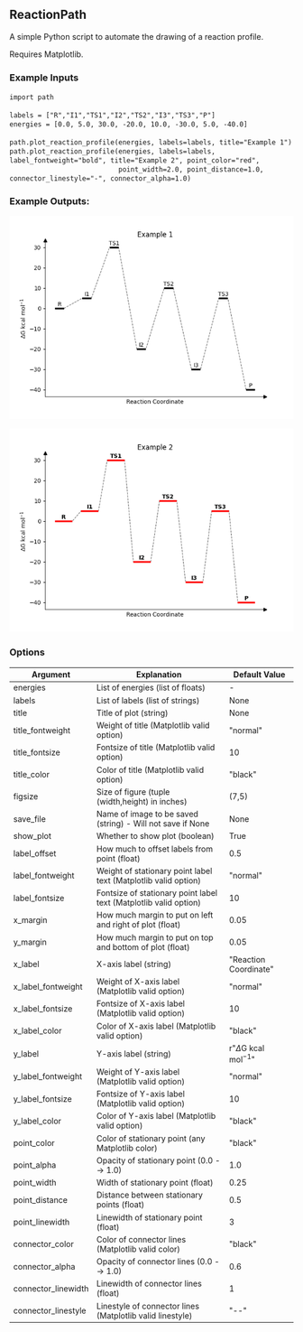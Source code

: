 ## ReactionPath
A simple Python script to automate the drawing of a reaction profile.

Requires Matplotlib.

### Example Inputs
```
import path

labels = ["R","I1","TS1","I2","TS2","I3","TS3","P"]
energies = [0.0, 5.0, 30.0, -20.0, 10.0, -30.0, 5.0, -40.0]

path.plot_reaction_profile(energies, labels=labels, title="Example 1")
path.plot_reaction_profile(energies, labels=labels, label_fontweight="bold", title="Example 2", point_color="red",
                           point_width=2.0, point_distance=1.0, connector_linestyle="-", connector_alpha=1.0)

```

### Example Outputs:
![Example 1](examples/example1.png)

![Example 2](examples/example2.png)

### Options


| Argument            | Explanation                                                       | Default Value                |
|---------------------|-------------------------------------------------------------------|------------------------------|
| energies            | List of energies (list of floats)                                 | -                            |
| labels              | List of labels (list of strings)                                  | None                         |
| title               | Title of plot (string)                                            | None                         |
| title_fontweight    | Weight of title (Matplotlib valid option)                         | "normal"                     |
| title_fontsize      | Fontsize of title (Matplotlib valid option)                       | 10                           |
| title_color         | Color of title (Matplotlib valid option)                          | "black"                      |
| figsize             | Size of figure (tuple (width,height) in inches)                   | (7,5)                        |
| save_file           | Name of image to be saved (string) - Will not save if None        | None                         |
| show_plot           | Whether to show plot (boolean)                                    | True                         |
| label_offset        | How much to offset labels from point (float)                      | 0.5                          |
| label_fontweight    | Weight of stationary point label text (Matplotlib valid option)   | "normal"                     |
| label_fontsize      | Fontsize of stationary point label text (Matplotlib valid option) | 10                           |
| x_margin            | How much margin to put on left and right of plot (float)          | 0.05                         |
| y_margin            | How much margin to put on top and bottom of plot (float)          | 0.05                         |
| x_label             | X-axis label (string)                                             | "Reaction Coordinate"        |
| x_label_fontweight  | Weight of X-axis label (Matplotlib valid option)                  | "normal"                     |
| x_label_fontsize    | Fontsize of X-axis label (Matplotlib valid option)                | 10                           |
| x_label_color       | Color of X-axis label (Matplotlib valid option)                   | "black"                      |
| y_label             | Y-axis label (string)                                             | r"$\Delta$G kcal mol$^{-1}$" |
| y_label_fontweight  | Weight of Y-axis label (Matplotlib valid option)                  | "normal"                     |
| y_label_fontsize    | Fontsize of Y-axis label (Matplotlib valid option)                | 10                           |
| y_label_color       | Color of Y-axis label (Matplotlib valid option)                   | "black"                      |
| point_color         | Color of stationary point (any Matplotlib color)                  | "black"                      |
| point_alpha         | Opacity of stationary point (0.0 --> 1.0)                         | 1.0                          |
| point_width         | Width of stationary point (float)                                 | 0.25                         |
| point_distance      | Distance between stationary points (float)                        | 0.5                          |
| point_linewidth     | Linewidth of stationary point (float)                             | 3                            |
| connector_color     | Color of connector lines (Matplotlib valid color)                 | "black"                      |
| connector_alpha     | Opacity of connector lines (0.0 --> 1.0)                          | 0.6                          |
| connector_linewidth | Linewidth of connector lines (float)                              | 1                            |
| connector_linestyle | Linestyle of connector lines (Matplotlib valid linestyle)         | "--"                         |
